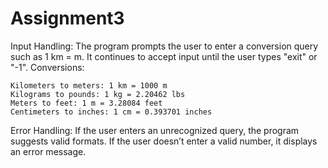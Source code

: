# Assignment3
Input Handling: The program prompts the user to enter a conversion query such as 1 km = m. It continues to accept input until the user types "exit" or "-1".
Conversions:

    Kilometers to meters: 1 km = 1000 m
    Kilograms to pounds: 1 kg = 2.20462 lbs
    Meters to feet: 1 m = 3.28084 feet
    Centimeters to inches: 1 cm = 0.393701 inches

Error Handling: If the user enters an unrecognized query, the program suggests valid formats. If the user doesn’t enter a valid number, it displays an error message.
